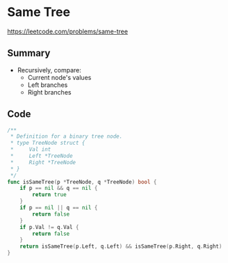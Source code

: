 # Same Tree

https://leetcode.com/problems/same-tree

## Summary

 - Recursively, compare:
 	 - Current node's values
	 - Left branches
	 - Right branches

## Code

```go
/**
 * Definition for a binary tree node.
 * type TreeNode struct {
 *     Val int
 *     Left *TreeNode
 *     Right *TreeNode
 * }
 */
func isSameTree(p *TreeNode, q *TreeNode) bool {
	if p == nil && q == nil {
		return true
	}
	if p == nil || q == nil {
		return false
	}
	if p.Val != q.Val {
        return false
	}
	return isSameTree(p.Left, q.Left) && isSameTree(p.Right, q.Right)
}
```
